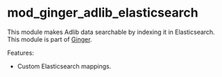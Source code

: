 mod_ginger_adlib_elasticsearch
==============================

This module makes Adlib data searchable by indexing it in Elasticsearch. This 
module is part of [Ginger](http://github.com/driebit/ginger).

Features:

* Custom Elasticsearch mappings.
